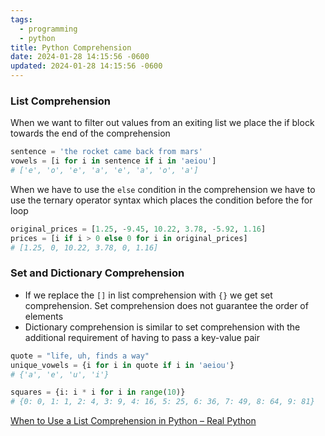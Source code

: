 ```yaml
---
tags:
  - programming
  - python
title: Python Comprehension
date: 2024-01-28 14:15:56 -0600
updated: 2024-01-28 14:15:56 -0600
---
```


### List Comprehension

When we want to filter out values from an exiting list we place the if block towards the end of the comprehension

````python
sentence = 'the rocket came back from mars'
vowels = [i for i in sentence if i in 'aeiou']
# ['e', 'o', 'e', 'a', 'e', 'a', 'o', 'a']
````

When we have to use the `else` condition in the comprehension we have to use the ternary operator syntax which places the condition before the for loop

````python
original_prices = [1.25, -9.45, 10.22, 3.78, -5.92, 1.16]
prices = [i if i > 0 else 0 for i in original_prices]
# [1.25, 0, 10.22, 3.78, 0, 1.16]
````

### Set and Dictionary Comprehension

* If we replace the `[]` in list comprehension with `{}` we get set comprehension. Set comprehension does not guarantee the order of elements
* Dictionary comprehension is similar to set comprehension with the additional requirement of having to pass a key-value pair

````python
quote = "life, uh, finds a way"
unique_vowels = {i for i in quote if i in 'aeiou'}
# {'a', 'e', 'u', 'i'}

squares = {i: i * i for i in range(10)}
# {0: 0, 1: 1, 2: 4, 3: 9, 4: 16, 5: 25, 6: 36, 7: 49, 8: 64, 9: 81}
````

[When to Use a List Comprehension in Python – Real Python](https://realpython.com/list-comprehension-python/#using-set-and-dictionary-comprehensions)

